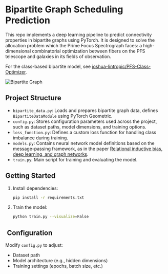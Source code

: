 # Bipartite Graph Scheduling Prediction

This repo implements a deep learning pipeline to predict connectivity properties in bipartite graphs using PyTorch. It is designed to solve the allocation problem which the Prime Focus Spectrograph faces: a high-dimensional combinatorial optimization between fibers on the PFS telescope and galaxies in its fields of observation. 

For the class-based bipartite model, see [joshua-lintropic/PFS-Class-Optimizer](https://github.com/joshua-lintropic/PFS-Class-Optimizer).

![Bipartite Graph](data/bipartite_graph.png)

## Project Structure

- `bipartite_data.py`: Loads and prepares bipartite graph data, defines `BipartiteDataModule` using PyTorch Geometric.
- `config.py`: Stores configuration parameters used across the project, such as dataset paths, model dimensions, and training options.
- `loss_function.py`: Defines a custom loss function for handling class imbalance during training.
- `models.py`: Contains neural network model definitions based on the message-passing framework, as in the paper [Relational inductive bias, deep learning, and graph networks](https://arxiv.org/abs/1806.01261).
- `train.py`: Main script for training and evaluating the model.

## Getting Started

1. Install dependencies:
    ```bash
    pip install -r requirements.txt
    ```

2. Train the model:
    ```bash
    python train.py --visualize=False
    ```

## ️ Configuration

Modify `config.py` to adjust:
- Dataset path
- Model architecture (e.g., hidden dimensions)
- Training settings (epochs, batch size, etc.)
